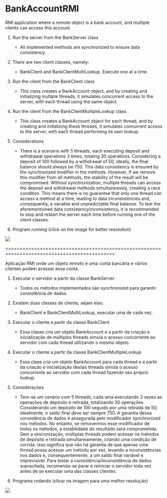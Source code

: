 # BankAccountRMI
RMI application where a remote object is a bank account, and multiple clients can access this account.

1. Run the server from the BankServer class
    - All implemented methods are synchronized to ensure data consistency.

2. There are two client classes, namely:
    - BankClient and BankClientMultiLookup. Execute one at a time.

3. Run the client from the BankClient class
    - This class creates a BankAccount object, and by creating and initializing multiple threads, it simulates concurrent access to the server, with each thread using the same object.

4. Run the client from the BankClientMultipleLookup class
    - This class creates a BankAccount object for each thread, and by creating and initializing these threads, it simulates concurrent access to the server, with each thread performing its own lookup.

5. Considerations
    - There is a scenario with 5 threads, each executing deposit and withdrawal operations 3 times, totaling 30 operations. Considering a deposit of 100 followed by a withdrawal of 50, ideally, the final balance should always be 750. This data consistency is ensured by the synchronized modifier in the methods. However, if we remove this modifier from all methods, the stability of the result will be compromised. Without synchronization, multiple threads can access the deposit and withdrawal methods simultaneously, creating a race condition. This means there is no guarantee that only one thread can access a method at a time, leading to data inconsistencies and, consequently, a variable and unpredictable final balance. To test the aforementioned data consistency/inconsistency, it is recommended to stop and restart the server each time before running one of the client classes.

6. Program running (click on the image for better resolution)
<img src="https://github.com/rodapunk/BankAccountRMI/blob/main/images/program_running.gif">

============================================================================================

Aplicação RMI onde um objeto remoto é uma conta bancária e vários clientes podem acessar essa conta.

1. Executar o servidor a partir da classe BankServer
    - Todos os métodos implementados são synchronized para garantir consistência de dados.

2. Existem duas classes de cliente, sejam elas:
    - BankClient e BankClientMultiLookup, executar uma de cada vez.

3. Executar o cliente a partir da classe BankClient
    - Essa classe cria um objeto BankAccount e a partir da criação e inicialização de múltiplos threads simula o acesso concorrente ao servidor com cada thread utilizando o mesmo objeto.

4. Executar o cliente a partir da classe BankClientMultipleLookup
    - Essa clase cria um objeto BankAccount para cada thread e a partir da criação e inicialização destas threads simula o acesso concorrente ao servidor com cada thread fazendo seu próprio lookup.

5. Considerações
    - Tem-se um cenário com 5 threads, cada uma executando 3 vezes as operações de depósito e retirada, totalizando 30 operações. Considerando um depósito de 100 seguido por uma retirada de 50, idealmente, o saldo final deve ser sempre 750. A garantia dessa consistência de dados é assegurada pelo modificador synchronized nos métodos. No entanto, se removermos esse modificador de todos os métodos, a estabilidade do resultado será comprometida. Sem a sincronização, múltiplas threads podem acessar os métodos de depósito e retirada simultaneamente, criando uma condição de corrida. Isso significa que não há garantia de que apenas uma thread possa acessar um método por vez, levando a inconsistências nos dados e, consequentemente, a um saldo final variável e imprevisível. Para testar a consistência/inconsistência de dados supracitada, recomenda-se parar e reiniciar o servidor toda vez antes de se executar uma das classes clientes.

6. Programa rodando (clicar na imagem para uma melhor resolução)
<img src="https://github.com/rodapunk/BankAccountRMI/blob/main/images/program_running.gif">
